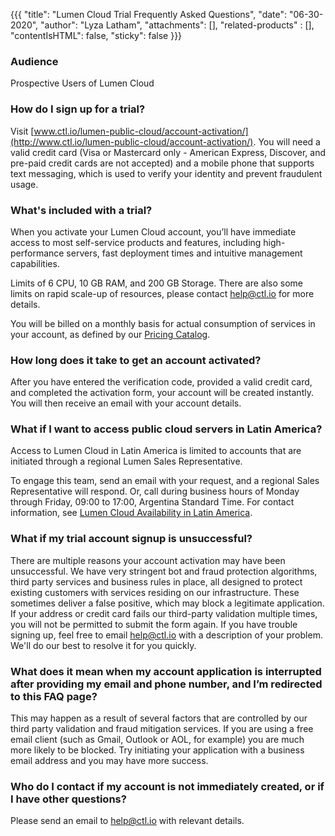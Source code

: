 {{{
  "title": "Lumen Cloud Trial Frequently Asked Questions",
  "date": "06-30-2020",
  "author": "Lyza Latham",
  "attachments": [],
  "related-products" : [],
  "contentIsHTML": false,
  "sticky": false
}}}

### Audience

Prospective Users of Lumen Cloud

### How do I sign up for a trial?

Visit [www.ctl.io/lumen-public-cloud/account-activation/](http://www.ctl.io/lumen-public-cloud/account-activation/). You will need a valid credit card (Visa or Mastercard only - American Express, Discover, and pre-paid credit cards are not accepted) and a mobile phone that supports text messaging, which is used to verify your identity and prevent fraudulent usage.

### What's included with a trial?

When you activate your Lumen Cloud account, you’ll have immediate access to most self-service products and features, including high-performance servers, fast deployment times and intuitive management capabilities.

Limits of 6 CPU, 10 GB RAM, and 200 GB Storage. There are also some limits on rapid scale-up of resources, please contact [help@ctl.io](mailto:help@ctl.io) for more details.

You will be billed on a monthly basis for actual consumption of services in your account, as defined by our [Pricing Catalog](https://www.ctl.io/pricing).

### How long does it take to get an account activated?

After you have entered the verification code, provided a valid credit card, and completed the activation form, your account will be created instantly. You will then receive an email with your account details.

### What if I want to access public cloud servers in Latin America?

Access to Lumen Cloud in Latin America is limited to accounts that are initiated through a regional Lumen Sales Representative.

To engage this team, send an email with your request, and a regional Sales Representative will respond. Or, call during business hours of Monday through Friday, 09:00 to 17:00, Argentina Standard Time. For contact information, see [Lumen Cloud Availability in Latin America](http://www.ctl.io/blog/post/cloud-availability-latin-america/).

### What if my trial account signup is unsuccessful?

There are multiple reasons your account activation may have been unsuccessful. We have very stringent bot and fraud protection algorithms, third party services and business rules in place, all designed to protect existing customers with services residing on our infrastructure. These sometimes deliver a false positive, which may block a legitimate application. If your address or credit card fails our third-party validation multiple times, you will not be permitted to submit the form again. If you have trouble signing up, feel free to email [help@ctl.io](mailto:help@ctl.io) with a description of your problem. We'll do our best to resolve it for you quickly.

### What does it mean when my account application is interrupted after providing my email and phone number, and I’m redirected to this FAQ page?

This may happen as a result of several factors that are controlled by our third party validation and fraud mitigation services. If you are using a free email client (such as Gmail, Outlook or AOL, for example) you are much more likely to be blocked. Try initiating your application with a business email address and you may have more success.

### Who do I contact if my account is not immediately created, or if I have other questions?

Please send an email to [help@ctl.io](mailto:help@ctl.io) with relevant details.
